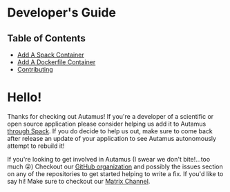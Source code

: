 # Developer's Guide
## Table of Contents
- [Add A Spack Container](add-a-spack-container.md)
- [Add A Dockerfile Container](add-a-dockerfile-container.md)
- [Contributing](contributing.md)

# Hello!
Thanks for checking out Autamus! If you're a developer of a scientific or open source application please consider helping us add it to Autamus [through Spack](add-a-spack-container.md). If you do decide to help us out, make sure to come back after release an update of your application to see Autamus autonomously attempt to rebuild it!

If you're looking to get involved in Autamus (I swear we don't bite!...too much 😜) Checkout our [GitHub organization](https://github.com/autamus) and possibly the issues section on any of the repositories to get started helping to write a fix. If you'd like to say hi! Make sure to checkout our [Matrix Channel](https://matrix.to/#/!JZvPdVciSYDEVxNZHK:matrix.org?via=matrix.org).